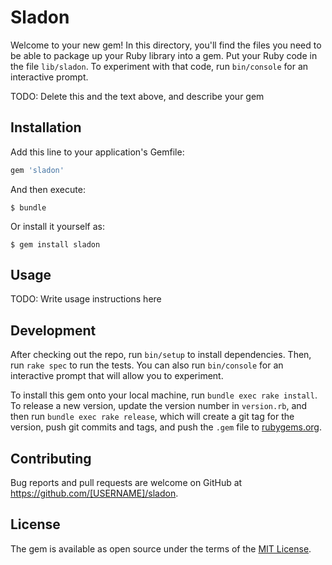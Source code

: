 # Sladon

Welcome to your new gem! In this directory, you'll find the files you need to be able to package up your Ruby library into a gem. Put your Ruby code in the file `lib/sladon`. To experiment with that code, run `bin/console` for an interactive prompt.

TODO: Delete this and the text above, and describe your gem

## Installation

Add this line to your application's Gemfile:

```ruby
gem 'sladon'
```

And then execute:

    $ bundle

Or install it yourself as:

    $ gem install sladon

## Usage

TODO: Write usage instructions here

## Development

After checking out the repo, run `bin/setup` to install dependencies. Then, run `rake spec` to run the tests. You can also run `bin/console` for an interactive prompt that will allow you to experiment.

To install this gem onto your local machine, run `bundle exec rake install`. To release a new version, update the version number in `version.rb`, and then run `bundle exec rake release`, which will create a git tag for the version, push git commits and tags, and push the `.gem` file to [rubygems.org](https://rubygems.org).

## Contributing

Bug reports and pull requests are welcome on GitHub at https://github.com/[USERNAME]/sladon.


## License

The gem is available as open source under the terms of the [MIT License](http://opensource.org/licenses/MIT).

